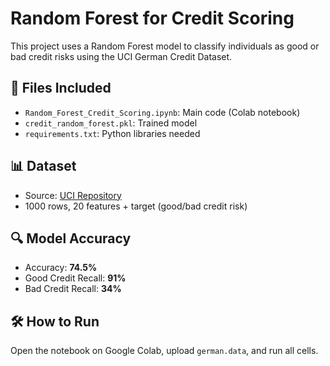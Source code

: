 # Random Forest for Credit Scoring

This project uses a Random Forest model to classify individuals as good or bad credit risks using the UCI German Credit Dataset.

## 📁 Files Included

- `Random_Forest_Credit_Scoring.ipynb`: Main code (Colab notebook)
- `credit_random_forest.pkl`: Trained model
- `requirements.txt`: Python libraries needed

## 📊 Dataset
- Source: [UCI Repository](https://archive.ics.uci.edu/dataset/144/statlog+german+credit+data)
- 1000 rows, 20 features + target (good/bad credit risk)

## 🔍 Model Accuracy
- Accuracy: **74.5%**
- Good Credit Recall: **91%**
- Bad Credit Recall: **34%**

## 🛠️ How to Run
Open the notebook on Google Colab, upload `german.data`, and run all cells.
